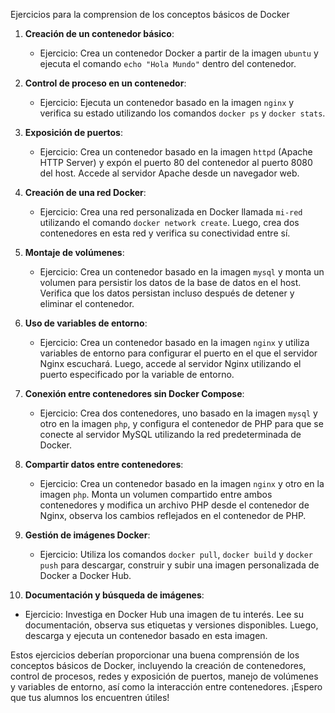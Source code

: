 Ejercicios para la comprension de los conceptos básicos de Docker

1. **Creación de un contenedor básico**: 
   - Ejercicio: Crea un contenedor Docker a partir de la imagen `ubuntu` y ejecuta el comando `echo "Hola Mundo"` dentro del contenedor.

2. **Control de proceso en un contenedor**: 
   - Ejercicio: Ejecuta un contenedor basado en la imagen `nginx` y verifica su estado utilizando los comandos `docker ps` y `docker stats`.

3. **Exposición de puertos**:
   - Ejercicio: Crea un contenedor basado en la imagen `httpd` (Apache HTTP Server) y expón el puerto 80 del contenedor al puerto 8080 del host. Accede al servidor Apache desde un navegador web.

4. **Creación de una red Docker**:
   - Ejercicio: Crea una red personalizada en Docker llamada `mi-red` utilizando el comando `docker network create`. Luego, crea dos contenedores en esta red y verifica su conectividad entre sí.

5. **Montaje de volúmenes**:
   - Ejercicio: Crea un contenedor basado en la imagen `mysql` y monta un volumen para persistir los datos de la base de datos en el host. Verifica que los datos persistan incluso después de detener y eliminar el contenedor.

6. **Uso de variables de entorno**:
   - Ejercicio: Crea un contenedor basado en la imagen `nginx` y utiliza variables de entorno para configurar el puerto en el que el servidor Nginx escuchará. Luego, accede al servidor Nginx utilizando el puerto especificado por la variable de entorno.

7. **Conexión entre contenedores sin Docker Compose**:
   - Ejercicio: Crea dos contenedores, uno basado en la imagen `mysql` y otro en la imagen `php`, y configura el contenedor de PHP para que se conecte al servidor MySQL utilizando la red predeterminada de Docker.

8. **Compartir datos entre contenedores**:
   - Ejercicio: Crea un contenedor basado en la imagen `nginx` y otro en la imagen `php`. Monta un volumen compartido entre ambos contenedores y modifica un archivo PHP desde el contenedor de Nginx, observa los cambios reflejados en el contenedor de PHP.

9. **Gestión de imágenes Docker**:
   - Ejercicio: Utiliza los comandos `docker pull`, `docker build` y `docker push` para descargar, construir y subir una imagen personalizada de Docker a Docker Hub.

10. **Documentación y búsqueda de imágenes**:
   - Ejercicio: Investiga en Docker Hub una imagen de tu interés. Lee su documentación, observa sus etiquetas y versiones disponibles. Luego, descarga y ejecuta un contenedor basado en esta imagen.

Estos ejercicios deberían proporcionar una buena comprensión de los conceptos básicos de Docker, incluyendo la creación de contenedores, control de procesos, redes y exposición de puertos, manejo de volúmenes y variables de entorno, así como la interacción entre contenedores. ¡Espero que tus alumnos los encuentren útiles!